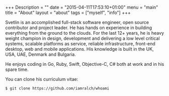 +++
Description = ""
date = "2015-04-11T17:53:10+01:00"
menu = "main"
title = "About"
layout = "about"
tags = ["myself", "info"]
+++

Svetlin is an accomplished full-stack software engineer, open source contributor
and project leader. He has hands on experience in building everything from the
ground to the clouds. For the last 12+ years, he is heavy weight champion in
design, development and delivering a low level critical systems, scalable
platforms as service, reliable infrastructure, front-end desktop, web and
mobile applications. His knowledge is built in the UK, USA, UAE, Denmark
and Bulgaria.

He enjoys coding in Go, Ruby, Swift, Objective-C, C# both at work and in his spare
time.

You can clone his curriculum vitae:

```bash
$ git clone https://github.com/iamralch/whoami
```

